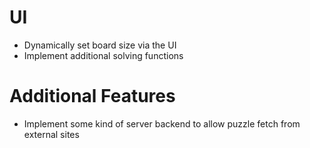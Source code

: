 # UI

- Dynamically set board size via the UI
- Implement additional solving functions

# Additional Features

- Implement some kind of server backend to allow puzzle fetch from external sites